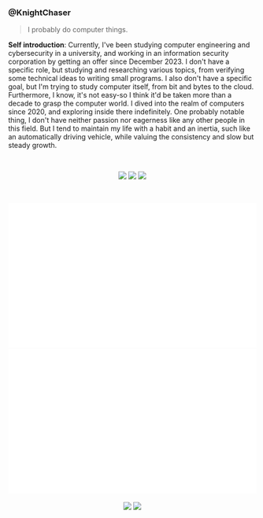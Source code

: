 ### @KnightChaser
> I probably do computer things.

**Self introduction**: Currently, I've been studying computer engineering and cybersecurity in a university, and working in an information security corporation by getting an offer since December 2023. I don't have a specific role, but studying and researching various topics, from verifying some technical ideas to writing small programs. I also don't have a specific goal, but I'm trying to study computer itself, from bit and bytes to the cloud. Furthermore, I know, it's not easy-so I think it'd be taken more than a decade to grasp the computer world. I dived into the realm of computers since 2020, and exploring inside there indefinitely. One probably notable thing, I don't have neither passion nor eagerness like any other people in this field. But I tend to maintain my life with a habit and an inertia, such like an automatically driving vehicle, while valuing the consistency and slow but steady growth.

<br>
<p align="center"> 
    <img src="https://img.shields.io/badge/Assembly-000000?style=for-the-badge&logo;logo=Assembly&amp;logoColor=white">
    <img src="https://img.shields.io/badge/c-%2300599C.svg?style=for-the-badge&logo=c&logoColor=white">
    <img src="https://img.shields.io/badge/Python-3776AB?style=for-the-badge&logo=python&logoColor=white">
  <br>
</p>

<br>
<p align="center">
    <img src="https://github.com/KnightChaser/github-stats-copy/blob/master/generated/overview.svg">
    <img src="https://github.com/KnightChaser/github-stats-copy/blob/master/generated/languages.svg">
</p>

<p align="center">
  <!-- <img src="https://gpvc.arturio.dev/x3onkait"> -->
  <a href="https://hits.seeyoufarm.com"><img src="https://hits.seeyoufarm.com/api/count/incr/badge.svg?url=https%3A%2F%2Fgithub.com%2FKnightChaser&count_bg=%2379C83D&title_bg=%23555555&icon=codeigniter.svg&icon_color=%23E7E7E7&title=page%20hits&edge_flat=false"/></a>
  <img src="https://wakatime.com/badge/user/eb7e471e-bc4c-4458-9094-7ca50b86d23f.svg">
</p>

